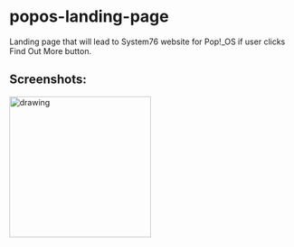 # popos-landing-page
Landing page that will lead to System76 website for Pop!_OS if user clicks Find Out More button.


## Screenshots:

<img src="https://user-images.githubusercontent.com/5241162/205148703-b16b5bee-c5fb-4688-b091-28a5b427cee2.jpg" alt="drawing" width="250"/>
